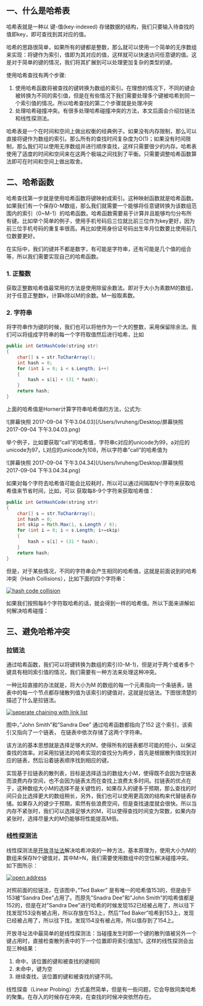 ## 一、什么是哈希表

哈希表就是一种以 键-值(key-indexed) 存储数据的结构，我们只要输入待查找的值即key，即可查找到其对应的值。

哈希的思路很简单，如果所有的键都是整数，那么就可以使用一个简单的无序数组来实现：将键作为索引，值即为其对应的值，这样就可以快速访问任意键的值。这是对于简单的键的情况，我们将其扩展到可以处理更加复杂的类型的键。

使用哈希查找有两个步骤:

1. 使用哈希函数将被查找的键转换为数组的索引。在理想的情况下，不同的键会被转换为不同的索引值，但是在有些情况下我们需要处理多个键被哈希到同一个索引值的情况。所以哈希查找的第二个步骤就是处理冲突
2. 处理哈希碰撞冲突。有很多处理哈希碰撞冲突的方法，本文后面会介绍拉链法和线性探测法。

哈希表是一个在时间和空间上做出权衡的经典例子。如果没有内存限制，那么可以直接将键作为数组的索引。那么所有的查找时间复杂度为O(1)；如果没有时间限制，那么我们可以使用无序数组并进行顺序查找，这样只需要很少的内存。哈希表使用了适度的时间和空间来在这两个极端之间找到了平衡。只需要调整哈希函数算法即可在时间和空间上做出取舍。

## 二、哈希函数

哈希查找第一步就是使用哈希函数将键映射成索引。这种映射函数就是哈希函数。如果我们有一个保存0-M数组，那么我们就需要一个能够将任意键转换为该数组范围内的索引（0~M-1）的哈希函数。哈希函数需要易于计算并且能够均匀分布所有键。比如举个简单的例子，使用手机号码后三位就比前三位作为key更好，因为前三位手机号码的重复率很高。再比如使用身份证号码出生年月位数要比使用前几位数要更好。

在实际中，我们的键并不都是数字，有可能是字符串，还有可能是几个值的组合等，所以我们需要实现自己的哈希函数。

### 1. 正整数

获取正整数哈希值最常用的方法是使用除留余数法。即对于大小为素数M的数组，对于任意正整数k，计算k除以M的余数。M一般取素数。

### 2. 字符串

将字符串作为键的时候，我们也可以将他作为一个大的整数，采用保留除余法。我们可以将组成字符串的每一个字符取值然后进行哈希，比如

```java
public int GetHashCode(string str)
{
    char[] s = str.ToCharArray();
    int hash = 0;
    for (int i = 0; i < s.Length; i++)
    {
        hash = s[i] + (31 * hash); 
    }
    return hash;
}
```

上面的哈希值是Horner计算字符串哈希值的方法，公式为:

![屏幕快照 2017-09-04 下午3.04.03](/Users/lvruheng/Desktop/屏幕快照 2017-09-04 下午3.04.03.png)

举个例子，比如要获取”call”的哈希值，字符串c对应的unicode为99，a对应的unicode为97，L对应的unicode为108，所以字符串”call”的哈希值为

![屏幕快照 2017-09-04 下午3.04.34](/Users/lvruheng/Desktop/屏幕快照 2017-09-04 下午3.04.34.png)

如果对每个字符去哈希值可能会比较耗时，所以可以通过间隔取N个字符来获取哈希值来节省时间，比如，可以 获取每8-9个字符来获取哈希值：

```Java
public int GetHashCode(string str)
{
    char[] s = str.ToCharArray();
    int hash = 0;
    int skip = Math.Max(1, s.Length / 8);
    for (int i = 0; i < s.Length; i+=skip)
    {
        hash = s[i] + (31 * hash);
    }
    return hash;
}
```

但是，对于某些情况，不同的字符串会产生相同的哈希值，这就是前面说到的哈希冲突（Hash Collisions），比如下面的四个字符串：

[![hash code collision](http://images.cnitblog.com/blog/94031/201410/312300343319616.jpg)](http://images.cnitblog.com/blog/94031/201410/312300323153434.jpg)

如果我们按照每8个字符取哈希的话，就会得到一样的哈希值。所以下面来讲解如何解决哈希碰撞：

## 三、避免哈希冲突

### 拉链法 

通过哈希函数，我们可以将键转换为数组的索引(0-M-1)，但是对于两个或者多个键具有相同索引值的情况，我们需要有一种方法来处理这种冲突。

一种比较直接的办法就是，将大小为M 的数组的每一个元素指向一个条链表，链表中的每一个节点都存储散列值为该索引的键值对，这就是拉链法。下图很清楚的描述了什么是拉链法。

[![seperate chaining with link list ](http://images.cnitblog.com/blog/94031/201410/312300382371659.png)](http://images.cnitblog.com/blog/94031/201410/312300363318272.png)

图中，”John Smith”和”Sandra Dee” 通过哈希函数都指向了152 这个索引，该索引又指向了一个链表， 在链表中依次存储了这两个字符串。

该方法的基本思想就是选择足够大的M，使得所有的链表都尽可能的短小，以保证查找的效率。对采用拉链法的哈希实现的查找分为两步，首先是根据散列值找到对应的链表，然后沿着链表顺序找到相应的键。

实现基于拉链表的散列表，目标是选择适当的数组大小M，使得既不会因为空链表而浪费内存空间，也不会因为链表太而在查找上浪费太多时间。拉链表的优点在于，这种数组大小M的选择不是关键性的，如果存入的键多于预期，那么查找的时间只会比选择更大的数组稍长，另外，我们也可以使用更高效的结构来代替链表存储。如果存入的键少于预期，索然有些浪费空间，但是查找速度就会很快。所以当内存不紧张时，我们可以选择足够大的M，可以使得查找时间变为常数，如果内存紧张时，选择尽量大的M仍能够将性能提高M倍。

### 线性探测法

线性探测法是[开放寻址法](http://en.wikipedia.org/wiki/Hash_table)解决哈希冲突的一种方法，基本原理为，使用大小为M的数组来保存N个键值对，其中M>N，我们需要使用数组中的空位解决碰撞冲突。如下图所示：

[![open address  ](http://images.cnitblog.com/blog/94031/201410/312300528784418.png)](http://images.cnitblog.com/blog/94031/201410/312300395342227.png)

对照前面的拉链法，在该图中，”Ted Baker” 是有唯一的哈希值153的，但是由于153被”Sandra Dee”占用了。而原先”Snadra Dee”和”John Smith”的哈希值都是152的，但是在对”Sandra Dee”进行哈希的时候发现152已经被占用了，所以往下找发现153没有被占用，所以存放在153上，然后”Ted Baker”哈希到153上，发现已经被占用了，所以往下找，发现154没有被占用，所以值存到了154上。

开放寻址法中最简单的是线性探测法：当碰撞发生时即一个键的散列值被另外一个键占用时，直接检查散列表中的下一个位置即将索引值加1，这样的线性探测会出现三种结果：

1. 命中，该位置的键和被查找的键相同
2. 未命中，键为空
3. 继续查找，该位置的键和被查找的键不同。

线性探查（Linear Probing）方式虽然简单，但是有一些问题，它会导致同类哈希的聚集。在存入的时候存在冲突，在查找的时候冲突依然存在。